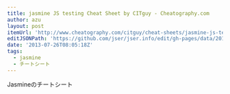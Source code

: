 ```yaml
---
title: jasmine JS testing Cheat Sheet by CITguy - Cheatography.com
author: azu
layout: post
itemUrl: 'http://www.cheatography.com/citguy/cheat-sheets/jasmine-js-testing/'
editJSONPath: 'https://github.com/jser/jser.info/edit/gh-pages/data/2013/07/index.json'
date: '2013-07-26T08:05:18Z'
tags:
  - jasmine
  - チートシート
---
```

Jasmineのチートシート
